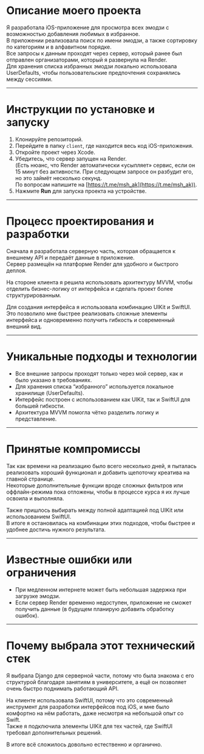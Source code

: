 # Описание моего проекта

Я разработала iOS-приложение для просмотра всех эмодзи с возможностью добавления любимых в избранное.  
В приложении реализовала поиск по имени эмодзи, а также сортировку по категориям и в алфавитном порядке.  
Все запросы к данным проходят через сервер, который ранее был отправлен организаторами, который я развернула на Render.  
Для хранения списка избранных эмодзи локально использовала UserDefaults, чтобы пользовательские предпочтения сохранялись между сессиями.

---

# Инструкции по установке и запуску

1. Клонируйте репозиторий.
2. Перейдите в папку `client`, где находится весь код iOS-приложения.
3. Откройте проект через Xcode.
4. Убедитесь, что сервер запущен на Render.  
   (Есть нюанс, что Render автоматически «усыпляет» сервис, если он 15 минут без активности. При следующем запросе он разбудит его, но это займёт несколько секунд.  
   По вопросам напишите на [https://t.me/msh_ak](https://t.me/msh_ak)).
5. Нажмите **Run** для запуска проекта на устройстве.

---

# Процесс проектирования и разработки

Сначала я разработала серверную часть, которая обращается к внешнему API и передаёт данные в приложение.  
Сервер размещён на платформе Render для удобного и быстрого деплоя.

На стороне клиента я решила использовать архитектуру MVVM, чтобы отделить бизнес-логику от интерфейса и сделать проект более структурированным.

Для создания интерфейса я использовала комбинацию UIKit и SwiftUI.  
Это позволило мне быстрее реализовать сложные элементы интерфейса и одновременно получить гибкость и современный внешний вид.

---

# Уникальные подходы и технологии

- Все внешние запросы проходят только через мой сервер, как и было указано в требованиях.
- Для хранения списка “избранного” используется локальное хранилище (UserDefaults).
- Интерфейс построен с использованием как UIKit, так и SwiftUI для большей гибкости.
- Архитектура MVVM помогла чётко разделить логику и представление.

---

# Принятые компромиссы

Так как времени на реализацию было всего несколько дней, я пыталась реализовать хороший функционал и добавить щепоточку креатива на главной странице.  
Некоторые дополнительные функции вроде сложных фильтров или оффлайн-режима пока отложены, чтобы в процессе курса я их лучше освоила и выполняла.

Также пришлось выбирать между полной адаптацией под UIKit или использованием SwiftUI.  
В итоге я остановилась на комбинации этих подходов, чтобы быстрее и удобнее достичь нужного результата.

---

# Известные ошибки или ограничения

- При медленном интернете может быть небольшая задержка при загрузке эмодзи.
- Если сервер Render временно недоступен, приложение не сможет получить данные (в будущем планирую добавить обработку ошибок).

---

# Почему выбрала этот технический стек

Я выбрала Django для серверной части, потому что была знакома с его структурой благодаря занятиям в университете, а ещё он позволяет очень быстро поднимать работающий API.

На клиенте использовала SwiftUI, потому что это современный инструмент для разработки интерфейсов под iOS, и мне было комфортно на нём работать, даже несмотря на небольшой опыт со Swift.  
Также я подключила элементы UIKit для тех частей, где SwiftUI требовал дополнительных решений.

В итоге всё сложилось довольно естественно и органично.





